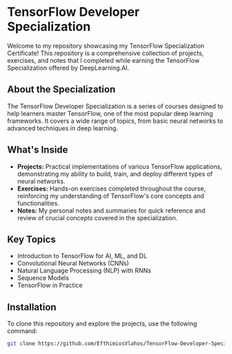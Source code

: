 # TensorFlow Developer Specialization
Welcome to my repository showcasing my TensorFlow Specialization Certificate! This repository is a comprehensive collection of projects, exercises, and notes that I completed while earning the TensorFlow Specialization offered by DeepLearning.AI.

## About the Specialization

The TensorFlow Developer Specialization is a series of courses designed to help learners master TensorFlow, one of the most popular deep learning frameworks. It covers a wide range of topics, from basic neural networks to advanced techniques in deep learning.

## What's Inside

- **Projects:** Practical implementations of various TensorFlow applications, demonstrating my ability to build, train, and deploy different types of neural networks.
- **Exercises:** Hands-on exercises completed throughout the course, reinforcing my understanding of TensorFlow's core concepts and functionalities.
- **Notes:** My personal notes and summaries for quick reference and review of crucial concepts covered in the specialization.

## Key Topics

- Introduction to TensorFlow for AI, ML, and DL
- Convolutional Neural Networks (CNNs)
- Natural Language Processing (NLP) with RNNs
- Sequence Models
- TensorFlow in Practice

## Installation

To clone this repository and explore the projects, use the following command:

```bash
git clone https://github.com/EfthimiosVlahos/TensorFlow-Developer-Specialization.git
